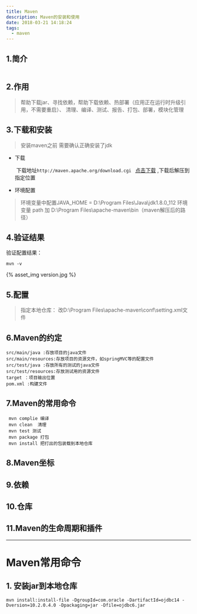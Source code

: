 ```yaml
---
title: Maven
description: Maven的安装和使用
date: 2018-03-21 14:18:24
tags:
  - maven
---
```


## 1.简介

```

```

## 2.作用


> 帮助下载jar、寻找依赖，帮助下载依赖、热部署（应用正在运行时升级引用，不需要重启）、
清理、编译、测试、报告、打包、部署，模块化管理


## 3.下载和安装

> 安装maven之前 需要确认正确安装了jdk

* 下载

  ​     下载地址`http://maven.apache.org/download.cgi `  [ 点击下载](http://maven.apache.org/download.cgi )  ,下载后解压到指定位置

* 环境配置

> 环境变量中配置JAVA_HOME = D:\Program Files\Java\jdk1.8.0_112
> 环境变量 path 加  D:\Program Files\apache-maven\bin（maven解压后的路径）


## 4.验证结果

验证配置结果：
```
mvn -v
```

{% asset_img version.jpg %}



## 5.配置


> 指定本地仓库：
 改D:\Program Files\apache-maven\conf\setting.xml文件


## 6.Maven的约定

```
src/main/java :存放项目的java文件
src/main/resources:存放项目的资源文件，如springMVC等的配置文件
src/test/java :存放所有的测试的java文件
src/test/resources:存放测试用的资源文件
target ：项目输出位置
pom.xml :构建文件

```

## 7.Maven的常用命令

```
 mvn complie 编译
 mvn clean  清理
 mvn test 测试
 mvn package 打包
 mvn install 把打出的包装载到本地仓库
```

## 8.Maven坐标

## 9.依赖

## 10.仓库

## 11.Maven的生命周期和插件

------

# Maven常用命令

## 1. 安装jar到本地仓库

```
mvn install:install-file -DgroupId=com.oracle -DartifactId=ojdbc14 -Dversion=10.2.0.4.0 -Dpackaging=jar -Dfile=ojdbc6.jar
```
